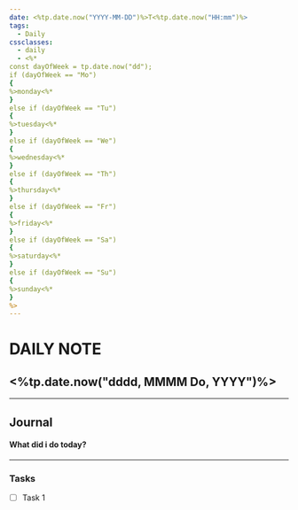 ```yaml
---
date: <%tp.date.now("YYYY-MM-DD")%>T<%tp.date.now("HH:mm")%>
tags:
  - Daily
cssclasses:
  - daily
  - <%*
const dayOfWeek = tp.date.now("dd");
if (dayOfWeek == "Mo")
{
%>monday<%*
}
else if (dayOfWeek == "Tu")
{
%>tuesday<%*
}
else if (dayOfWeek == "We")
{
%>wednesday<%*
}
else if (dayOfWeek == "Th")
{
%>thursday<%*
}
else if (dayOfWeek == "Fr")
{
%>friday<%*
}
else if (dayOfWeek == "Sa")
{
%>saturday<%*
}
else if (dayOfWeek == "Su")
{
%>sunday<%*
}
%>
---
```


# DAILY NOTE
## <%tp.date.now("dddd, MMMM Do, YYYY")%>
***
## Journal
#### What did i do today?



***
### Tasks
- [ ] Task 1
